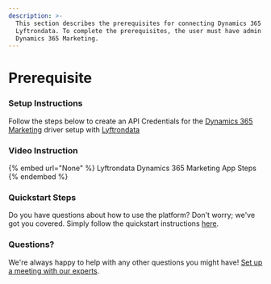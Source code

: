 ```yaml
---
description: >-
  This section describes the prerequisites for connecting Dynamics 365 Marketing to
  Lyftrondata. To complete the prerequisites, the user must have admin access to
  Dynamics 365 Marketing.
---
```


# Prerequisite

<mark style="color:blue;"></mark>

### Setup Instructions

Follow the steps below to create an API Credentials for the [Dynamics 365 Marketing](None) driver setup with [Lyftrondata](https://www.lyftrondata.com)

### Video Instruction

{% embed url="None" %}
Lyftrondata Dynamics 365 Marketing App Steps
{% endembed %}

### Quickstart Steps

Do you have questions about how to use the platform? Don't worry; we've got you covered. Simply follow the quickstart instructions [here](README.md).

### Questions? <a href="#questions" id="questions"></a>

We're always happy to help with any other questions you might have! [Set up a meeting with our experts](https://www.lyftrondata.com/book-a-meeting/).

